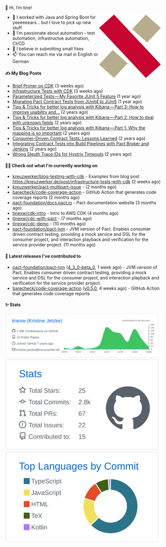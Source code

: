 👋 Hi, I’m tine!

<img align="right" src="https://raw.githubusercontent.com/kreuzwerkerbot/kreuzwerkerbot/master/assets/xw.png" width="200">

- 🌱 I worked with Java and Spring Boot for yeeeeeears... but I love to pick up new stuff
- 💪 I’m passionate about automation - test automation, infrastructue automation, CI/CD
- 🧹 I believe in submitting small fixes
- 📫 You can reach me via mail in English or German

#### ✍️ My Blog Posts

- [Brief Primer on CDK](https://medium.com/kreuzwerker-gmbh/brief-primer-on-aws-cloud-development-kit-cdk-a538d1263c1d?source=rss-89559c85e3f4------2) (3 weeks ago)
- [Infrastructure Tests with CDK](https://medium.com/kreuzwerker-gmbh/infrastructure-tests-with-cdk-99e8a163286a?source=rss-89559c85e3f4------2) (3 weeks ago)
- [Parameterized Tests — My Favorite JUnit 5 Feature](https://medium.com/kreuzwerker-gmbh/my-favorite-feature-of-junit-5-or-why-you-should-upgrade-to-junit-5-4cf88478863?source=rss-89559c85e3f4------2) (1 year ago)
- [Migrating Pact Contract Tests from JUnit4 to JUni5](https://medium.com/kreuzwerker-gmbh/migrating-pact-contract-tests-from-junit4-to-juni5-d02194637903?source=rss-89559c85e3f4------2) (1 year ago)
- [Tips &amp; Tricks for better log analysis with Kibana — Part 3: How to improve usability and…](https://medium.com/kreuzwerker-gmbh/tips-tricks-for-better-log-analysis-with-kibana-part-3-2205266a7779?source=rss-89559c85e3f4------2) (2 years ago)
- [Tips &amp; Tricks for better log analysis with Kibana — Part 2: How to deal with unknown fields](https://medium.com/kreuzwerker-gmbh/tips-tricks-for-better-log-analysis-with-kibana-part-2-6ec33634b4e7?source=rss-89559c85e3f4------2) (2 years ago)
- [Tips &amp; Tricks for better log analysis with Kibana — Part 1: Why the mapping is so important](https://medium.com/kreuzwerker-gmbh/tips-tricks-for-better-log-analysis-with-kibana-part-1-7167af111310?source=rss-89559c85e3f4------2) (2 years ago)
- [Consumer-Driven Contract Tests: Lessons Learned](https://medium.com/kreuzwerker-gmbh/consumer-driven-contract-tests-lessons-learned-b4e1ac471d0c?source=rss-89559c85e3f4------2) (2 years ago)
- [Integrating Contract Tests into Build Pipelines with Pact Broker and Jenkins](https://medium.com/kreuzwerker-gmbh/integrating-contract-tests-into-build-pipelines-with-pact-broker-and-jenkins-674d21c3f44b?source=rss-89559c85e3f4------2) (2 years ago)
- [Wrong Sleuth Trace IDs for Hystrix Timeouts](https://medium.com/@kristine_jetzke/wrong-sleuth-trace-ids-for-hystrix-timeouts-a61f00780462?source=rss-89559c85e3f4------2) (2 years ago)

#### 👩‍💻 Check out what I'm currently working on

- [kreuzwerker/blog-testing-with-cdk](https://github.com/kreuzwerker/blog-testing-with-cdk) - Examples from blog post https://kreuzwerker.de/post/infrastructure-tests-with-cdk (2 weeks ago)
- [kreuzwerker/pact-multipart-issue](https://github.com/kreuzwerker/pact-multipart-issue) -  (2 months ago)
- [barecheck/code-coverage-action](https://github.com/barecheck/code-coverage-action) - GitHub Action that generates code coverage reports (2 months ago)
- [pact-foundation/docs.pact.io](https://github.com/pact-foundation/docs.pact.io) - Pact documentation website (3 months ago)
- [tinexw/cdk-intro](https://github.com/tinexw/cdk-intro) - Intro to AWS CDK (4 months ago)
- [tinexw/cdc-with-pact](https://github.com/tinexw/cdc-with-pact) -  (7 months ago)
- [tinexw/cdc-demo](https://github.com/tinexw/cdc-demo) -  (10 months ago)
- [pact-foundation/pact-jvm](https://github.com/pact-foundation/pact-jvm) - JVM version of Pact. Enables consumer driven contract testing, providing a mock service and DSL for the consumer project, and interaction playback and verification for the service provider project. (11 months ago)

#### 🔭 Latest releases I've contributed to

- [pact-foundation/pact-jvm](https://github.com/pact-foundation/pact-jvm) ([4_3_0-beta_0](https://github.com/pact-foundation/pact-jvm/releases/tag/4_3_0-beta_0), 1 week ago) - JVM version of Pact. Enables consumer driven contract testing, providing a mock service and DSL for the consumer project, and interaction playback and verification for the service provider project.
- [barecheck/code-coverage-action](https://github.com/barecheck/code-coverage-action) ([v0.5.0](https://github.com/barecheck/code-coverage-action/releases/tag/v0.5.0), 4 weeks ago) - GitHub Action that generates code coverage reports


#### ✨ Stats

  [![](https://raw.githubusercontent.com/tinexw/tinexw/master/profile-summary-card-output/github/0-profile-details.svg)](https://github.com/vn7n24fzkq/github-profile-summary-cards)
  [![](https://raw.githubusercontent.com/tinexw/tinexw/master/profile-summary-card-output/github/3-stats.svg)](https://github.com/vn7n24fzkq/github-profile-summary-cards)
  [![](https://raw.githubusercontent.com/tinexw/tinexw/master/profile-summary-card-output/github/2-most-commit-language.svg)](https://github.com/vn7n24fzkq/github-profile-summary-cards)
